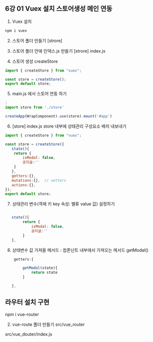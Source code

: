## 6강 01 Vuex 설치 스토어생성 메인 연동
1. Vuex 설치
```BASH
npm i vuex

```

2. 스토어 폴더 만들기
[strore]

3. 스토어 폴더 안에 인덱스.js 만들기
[strore] 
    index.js

4. 스토어 생성 createStore
```js
import { createStore } from "vuex";

const store = createStore();
export default store;
```

5. main.js 에서 스토어 연동 하기
```js
:
import store from './store'

createApp(WrapComponent).use(store).mount('#app')

```

6. [store] index.js  store 내부에 상태관리 구성요소 배치 내보내기
```js
import { createStore } from "vuex";

const store = createStore({
   state(){
    return {
        isModal: false,
        공지글:''
    }
   },
   getters:{},
   mutations:{},  // setters
   actions:{},
});
export default store;
```

7. 상태관리 변수(객체 키 key 속성: 밸류 value 값) 설정하기

```js 

   state(){
        return {
            isModal: false,
            공지글:''
        }
   },

   ```

8. 상태변수 값 가져올 메서드 : 컴폰넌트 내부에서 가져오는 메서드 getModal()
``` js
    getters:{

        getModal(state){
            return state
        }

   },
```

## 라우터 설치 구현
npm i vue-router

2. vue-route 폴더 만들기
src/vue_router

src/vue_douter/index.js
